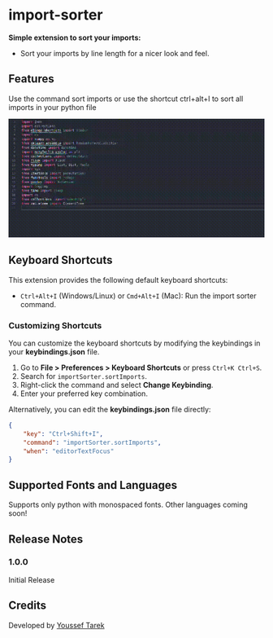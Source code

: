 # import-sorter

**Simple extension to sort your imports:**<br>
- Sort your imports by line length for a nicer look and feel.

## Features

Use the command sort imports or use the shortcut ctrl+alt+I to sort all imports in your python file

![Sort Your Imports!](demo.gif)

## Keyboard Shortcuts

This extension provides the following default keyboard shortcuts:

- `Ctrl+Alt+I` (Windows/Linux) or `Cmd+Alt+I` (Mac): Run the import sorter command.

### Customizing Shortcuts

You can customize the keyboard shortcuts by modifying the keybindings in your **keybindings.json** file.

1. Go to **File > Preferences > Keyboard Shortcuts** or press `Ctrl+K Ctrl+S`.
2. Search for `importSorter.sortImports`.
3. Right-click the command and select **Change Keybinding**.
4. Enter your preferred key combination.

Alternatively, you can edit the **keybindings.json** file directly:

```json
{
    "key": "Ctrl+Shift+I",
    "command": "importSorter.sortImports",
    "when": "editorTextFocus"
}
```

## Supported Fonts and Languages

Supports only python with monospaced fonts. Other languages coming soon!

## Release Notes

### 1.0.0
Initial Release

## Credits
Developed by [Youssef Tarek](https://github.com/Youssef1241/import-sorter)